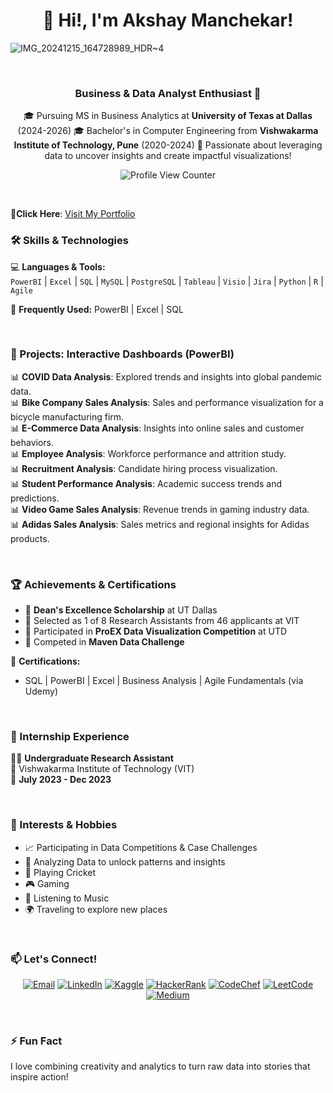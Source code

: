 <h1 align="center">👋 Hi!, I'm Akshay Manchekar!</h1>

![IMG_20241215_164728989_HDR~4](https://github.com/user-attachments/assets/643398bf-e7a6-4dd2-bf74-76253e5876e1)

<br>

<h3 align="center">Business & Data Analyst Enthusiast 🚀</h3>

<p align="center">
🎓 Pursuing MS in Business Analytics at <b>University of Texas at Dallas</b> (2024-2026)  
🎓 Bachelor's in Computer Engineering from <b>Vishwakarma Institute of Technology, Pune</b> (2020-2024)  
🌟 Passionate about leveraging data to uncover insights and create impactful visualizations!  
</p>

<p align="center">
<img src="https://komarev.com/ghpvc/?username=akshaymanchekar&style=flat-square&color=blue" alt="Profile View Counter">
</p>

<br>

📄**Click Here**: [Visit My Portfolio](https://akshaymanchekar200.wixsite.com/user-1)


### 🛠️ Skills & Technologies
💻 **Languages & Tools:**  
`PowerBI` | `Excel` | `SQL` | `MySQL` | `PostgreSQL` | `Tableau` | `Visio` | `Jira` | `Python` | `R` | `Agile`  

🌟 **Frequently Used:** PowerBI | Excel | SQL  

<br>

### 🚀 Projects: Interactive Dashboards (PowerBI)  
📊 **COVID Data Analysis**: Explored trends and insights into global pandemic data.  
📊 **Bike Company Sales Analysis**: Sales and performance visualization for a bicycle manufacturing firm.  
📊 **E-Commerce Data Analysis**: Insights into online sales and customer behaviors.  
📊 **Employee Analysis**: Workforce performance and attrition study.  
📊 **Recruitment Analysis**: Candidate hiring process visualization.  
📊 **Student Performance Analysis**: Academic success trends and predictions.  
📊 **Video Game Sales Analysis**: Revenue trends in gaming industry data.  
📊 **Adidas Sales Analysis**: Sales metrics and regional insights for Adidas products.  

<br>

### 🏆 Achievements & Certifications
- 🏅 **Dean's Excellence Scholarship** at UT Dallas  
- 🏅 Selected as 1 of 8 Research Assistants from 46 applicants at VIT  
- 🏅 Participated in **ProEX Data Visualization Competition** at UTD  
- 🏅 Competed in **Maven Data Challenge**  

📜 **Certifications:**  
- SQL | PowerBI | Excel | Business Analysis | Agile Fundamentals (via Udemy)  

<br>

### 💼 Internship Experience
👨‍🔬 **Undergraduate Research Assistant**  
📍 Vishwakarma Institute of Technology (VIT)  
📆 **July 2023 - Dec 2023**  

<br>

### 🌟 Interests & Hobbies
- 📈 Participating in Data Competitions & Case Challenges  
- 🎯 Analyzing Data to unlock patterns and insights  
- 🏏 Playing Cricket  
- 🎮 Gaming  
- 🎵 Listening to Music  
- 🌍 Traveling to explore new places  

<br>

### 📫 Let's Connect!
<p align="center">
<a href="mailto:akshay.manchekar2002@gmail.com"><img src="https://img.shields.io/badge/Email-D14836?style=for-the-badge&logo=gmail&logoColor=white" alt="Email"></a>
<a href="https://www.linkedin.com/in/akshaymanchekar"><img src="https://img.shields.io/badge/LinkedIn-0077B5?style=for-the-badge&logo=linkedin&logoColor=white" alt="LinkedIn"></a>
<a href="https://www.kaggle.com/akshaymanchekar"><img src="https://img.shields.io/badge/Kaggle-20BEFF?style=for-the-badge&logo=kaggle&logoColor=white" alt="Kaggle"></a>
<a href="https://www.hackerrank.com/akshay_mancheka1"><img src="https://img.shields.io/badge/HackerRank-2EC866?style=for-the-badge&logo=hackerrank&logoColor=white" alt="HackerRank"></a>
<a href="https://www.codechef.com/users/epic_boss_70"><img src="https://img.shields.io/badge/CodeChef-5B4638?style=for-the-badge&logo=codechef&logoColor=white" alt="CodeChef"></a>
<a href="https://leetcode.com/u/E9oCmxD3Aw/"><img src="https://img.shields.io/badge/LeetCode-FFA116?style=for-the-badge&logo=leetcode&logoColor=white" alt="LeetCode"></a>
<a href="https://medium.com/@akshay.manchekar2002"><img src="https://img.shields.io/badge/Medium-12100E?style=for-the-badge&logo=medium&logoColor=white" alt="Medium"></a>
</p>

<br>

### ⚡ Fun Fact  
I love combining creativity and analytics to turn raw data into stories that inspire action!  

